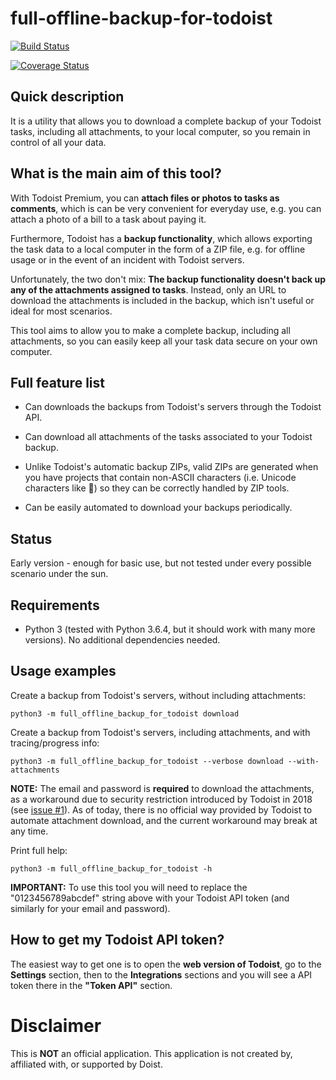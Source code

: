 # full-offline-backup-for-todoist

[![Build Status](https://travis-ci.org/joanbm/full-offline-backup-for-todoist.svg?branch=master)](https://travis-ci.org/joanbm/full-offline-backup-for-todoist)

[![Coverage Status](https://coveralls.io/repos/github/joanbm/full-offline-backup-for-todoist/badge.svg)](https://coveralls.io/github/joanbm/full-offline-backup-for-todoist)

## Quick description

It is a utility that allows you to download a complete backup of your Todoist tasks, including all attachments, to your local computer, so you remain in control of all your data.

## What is the main aim of this tool?

With Todoist Premium, you can **attach files or photos to tasks as comments**, which is can be very convenient for everyday use, e.g. you can attach a photo of a bill to a task about paying it.

Furthermore, Todoist has a **backup functionality**, which allows exporting the task data to a local computer in the form of a ZIP file, e.g. for offline usage or in the event of an incident with Todoist servers.

Unfortunately, the two don't mix: **The backup functionality doesn't back up any of the attachments assigned to tasks**. Instead, only an URL to download the attachments is included in the backup, which isn't useful or ideal for most scenarios.

This tool aims to allow you to make a complete backup, including all attachments, so you can easily keep all your task data secure on your own computer.

## Full feature list

* Can downloads the backups from Todoist's servers through the Todoist API.

* Can download all attachments of the tasks associated to your Todoist backup.

* Unlike Todoist's automatic backup ZIPs, valid ZIPs are generated  when you have projects that contain non-ASCII characters (i.e. Unicode characters like 💓) so they can be correctly handled by ZIP tools.

* Can be easily automated to download your backups periodically.

## Status

Early version - enough for basic use, but not tested under every possible scenario under the sun.

## Requirements

* Python 3 (tested with Python 3.6.4, but it should work with many more versions). No additional dependencies needed.

## Usage examples

Create a backup from Todoist's servers, without including attachments:

``python3 -m full_offline_backup_for_todoist download``

Create a backup from Todoist's servers, including attachments, and with tracing/progress info:

``python3 -m full_offline_backup_for_todoist --verbose download --with-attachments``

**NOTE:** The email and password is **required** to download the attachments, as a workaround due to security restriction introduced by Todoist in 2018 (see [issue #1](https://github.com/joanbm/full-offline-backup-for-todoist/issues/1)). As of today, there is no official way provided by Todoist to automate attachment download, and the current workaround may break at any time.

Print full help:

``python3 -m full_offline_backup_for_todoist -h``

**IMPORTANT:** To use this tool you will need to replace the "0123456789abcdef" string above with your Todoist API token (and similarly for your email and password).

## How to get my Todoist API token?

The easiest way to get one is to open the **web version of Todoist**, go to the **Settings** section, then to the **Integrations** sections and you will see a API token there in the **"Token API"** section.

# Disclaimer

This is **NOT** an official application. This application is not created by, affiliated with, or supported by Doist.
